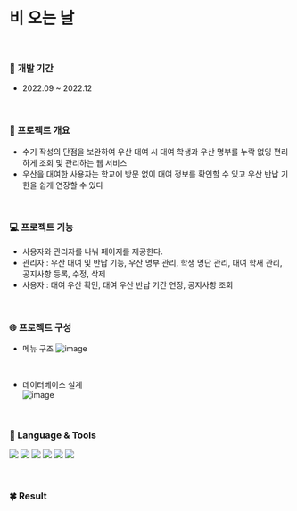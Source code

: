 # 비 오는 날
<br/>

### 📆 개발 기간
- 2022.09 ~ 2022.12

<br/>

### 📑 프로젝트 개요
- 수기 작성의 단점을 보완하여 우산 대여 시 대여 학생과 우산 명부를 누락 없잉 편리하게 조회 및 관리하는 웹 서비스
- 우산을 대여한 사용자는 학교에 방문 없이 대여 정보를 확인할 수 있고 우산 반납 기한을 쉽게 연장할 수 있다

<br/>

### 💻 프로젝트 기능
- 사용자와 관리자를 나눠 페이지를 제공한다.
- 관리자 : 우산 대여 및 반납 기능, 우산 명부 관리, 학생 명단 관리, 대여 학새 관리, 공지사항 등록, 수정, 삭제 
- 사용자 : 대여 우산 확인, 대여 우산 반납 기간 연장, 공지사항 조회



<br/>

### 🌐 프로젝트 구성
- 메뉴 구조
![image](https://user-images.githubusercontent.com/81798918/204094480-58002e58-c2e8-44ba-966d-92fe93cb68bc.png)


<br/>

- 데이터베이스 설계 <br/>
![image](https://user-images.githubusercontent.com/81798918/204094561-b0b6d394-7815-42a5-9ccc-d87f304fcfdd.png)


<br/>

### 👀 Language & Tools
<img src="https://img.shields.io/badge/Java-ffffff?style=flat&logo=Eclipse IDE&logoColor=2C2255"/>       <!-- 자바 -->
<img src="https://img.shields.io/badge/JavaScript-F7DF1E?style=flat&logo=JavaScript&logoColor=ffffff"/>  <!-- 자바스크립트-->
<img src="https://img.shields.io/badge/HTML-E34F26?style=flat&logo=HTML5&logoColor=ffffff"/>             <!-- HTML -->
<img src="https://img.shields.io/badge/CSS-1572B6?style=flat&logo=CSS3&logoColor=ffffff"/>               <!-- CSS -->
<img src="https://img.shields.io/badge/Spring Boot-6DB33F?style=flat&logo=Spring&logoColor=ffffff"/>     <!-- Spring Boot-->
<img src="https://img.shields.io/badge/MySQL-4479A1?style=flat&logo=MySQL&logoColor=ffffff"/>            <!-- MySQL-->

<br/>

### 🍀 Result


